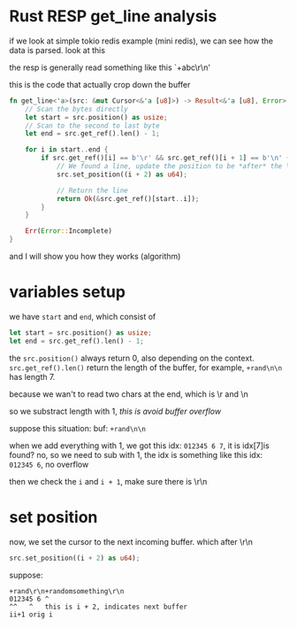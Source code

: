 # Rust RESP get_line analysis

if we look at simple tokio redis example (mini redis), we can see how the data is parsed. look at this

the resp is generally read something like this `+abc\r\n'

this is the code that actually crop down the buffer

```rust
fn get_line<'a>(src: &mut Cursor<&'a [u8]>) -> Result<&'a [u8], Error> {
    // Scan the bytes directly
    let start = src.position() as usize;
    // Scan to the second to last byte
    let end = src.get_ref().len() - 1;

    for i in start..end {
        if src.get_ref()[i] == b'\r' && src.get_ref()[i + 1] == b'\n' {
            // We found a line, update the position to be *after* the \n
            src.set_position((i + 2) as u64);

            // Return the line
            return Ok(&src.get_ref()[start..i]);
        }
    }

    Err(Error::Incomplete)
}
```

and I will show you how they works (algorithm)

# variables setup
we have `start` and `end`, which consist of 

```rust
let start = src.position() as usize;
let end = src.get_ref().len() - 1;
```

the `src.position()` always return 0, also depending on the context. `src.get_ref().len()` return the length of the buffer, for example, `+rand\n\n` has length 7.

because we wan't to read two chars at the end, which is \r and \n

so we substract length with 1, *this is avoid buffer overflow*

suppose this situation:
buf: `+rand\n\n`

when we add everything with 1, we got this
idx: `012345 6 7`, it is idx[7]is found? no, so we need to sub with 1, the idx is something like this
idx: `012345 6`, no overflow

then we check the `i` and `i + 1`, make sure there is \r\n

# set position
now, we set the cursor to the next incoming buffer. which after \r\n

```rust
src.set_position((i + 2) as u64);
```
suppose:

```
+rand\r\n+randomsomething\r\n
012345 6 ^ 
^^   ^   this is i + 2, indicates next buffer
ii+1 orig i
```